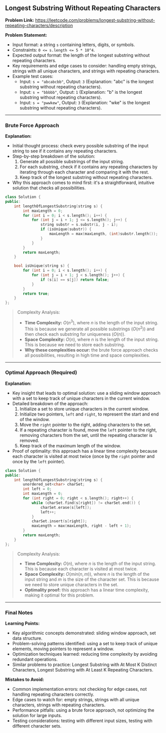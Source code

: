 ## Longest Substring Without Repeating Characters

**Problem Link:** https://leetcode.com/problems/longest-substring-without-repeating-characters/description

**Problem Statement:**
- Input format: a string `s` containing letters, digits, or symbols.
- Constraints: `0 <= s.length <= 5 * 10^4`.
- Expected output format: the length of the longest substring without repeating characters.
- Key requirements and edge cases to consider: handling empty strings, strings with all unique characters, and strings with repeating characters.
- Example test cases:
  - Input: `s = "abcabcbb"`, Output: `3` (Explanation: "abc" is the longest substring without repeating characters).
  - Input: `s = "bbbbb"`, Output: `1` (Explanation: "b" is the longest substring without repeating characters).
  - Input: `s = "pwwkew"`, Output: `3` (Explanation: "wke" is the longest substring without repeating characters).

---

### Brute Force Approach

**Explanation:**
- Initial thought process: check every possible substring of the input string to see if it contains any repeating characters.
- Step-by-step breakdown of the solution:
  1. Generate all possible substrings of the input string.
  2. For each substring, check if it contains any repeating characters by iterating through each character and comparing it with the rest.
  3. Keep track of the longest substring without repeating characters.
- Why this approach comes to mind first: it's a straightforward, intuitive solution that checks all possibilities.

```cpp
class Solution {
public:
    int lengthOfLongestSubstring(string s) {
        int maxLength = 0;
        for (int i = 0; i < s.length(); i++) {
            for (int j = i + 1; j <= s.length(); j++) {
                string substr = s.substr(i, j - i);
                if (isUnique(substr)) {
                    maxLength = max(maxLength, (int)substr.length());
                }
            }
        }
        return maxLength;
    }

    bool isUnique(string s) {
        for (int i = 0; i < s.length(); i++) {
            for (int j = i + 1; j < s.length(); j++) {
                if (s[i] == s[j]) return false;
            }
        }
        return true;
    }
};
```

> Complexity Analysis:
> - **Time Complexity:** $O(n^3)$, where $n$ is the length of the input string. This is because we generate all possible substrings ($O(n^2)$) and then check each substring for uniqueness ($O(n)$).
> - **Space Complexity:** $O(n)$, where $n$ is the length of the input string. This is because we need to store each substring.
> - **Why these complexities occur:** the brute force approach checks all possibilities, resulting in high time and space complexities.

---

### Optimal Approach (Required)

**Explanation:**
- Key insight that leads to optimal solution: use a sliding window approach with a set to keep track of unique characters in the current window.
- Detailed breakdown of the approach:
  1. Initialize a set to store unique characters in the current window.
  2. Initialize two pointers, `left` and `right`, to represent the start and end of the window.
  3. Move the `right` pointer to the right, adding characters to the set.
  4. If a repeating character is found, move the `left` pointer to the right, removing characters from the set, until the repeating character is removed.
  5. Keep track of the maximum length of the window.
- Proof of optimality: this approach has a linear time complexity because each character is visited at most twice (once by the `right` pointer and once by the `left` pointer).

```cpp
class Solution {
public:
    int lengthOfLongestSubstring(string s) {
        unordered_set<char> charSet;
        int left = 0;
        int maxLength = 0;
        for (int right = 0; right < s.length(); right++) {
            while (charSet.find(s[right]) != charSet.end()) {
                charSet.erase(s[left]);
                left++;
            }
            charSet.insert(s[right]);
            maxLength = max(maxLength, right - left + 1);
        }
        return maxLength;
    }
};
```

> Complexity Analysis:
> - **Time Complexity:** $O(n)$, where $n$ is the length of the input string. This is because each character is visited at most twice.
> - **Space Complexity:** $O(min(n, m))$, where $n$ is the length of the input string and $m$ is the size of the character set. This is because we need to store unique characters in the set.
> - **Optimality proof:** this approach has a linear time complexity, making it optimal for this problem.

---

### Final Notes

**Learning Points:**
- Key algorithmic concepts demonstrated: sliding window approach, set data structure.
- Problem-solving patterns identified: using a set to keep track of unique elements, moving pointers to represent a window.
- Optimization techniques learned: reducing time complexity by avoiding redundant operations.
- Similar problems to practice: Longest Substring with At Most K Distinct Characters, Longest Substring with At Least K Repeating Characters.

**Mistakes to Avoid:**
- Common implementation errors: not checking for edge cases, not handling repeating characters correctly.
- Edge cases to watch for: empty strings, strings with all unique characters, strings with repeating characters.
- Performance pitfalls: using a brute force approach, not optimizing the solution for large inputs.
- Testing considerations: testing with different input sizes, testing with different character sets.